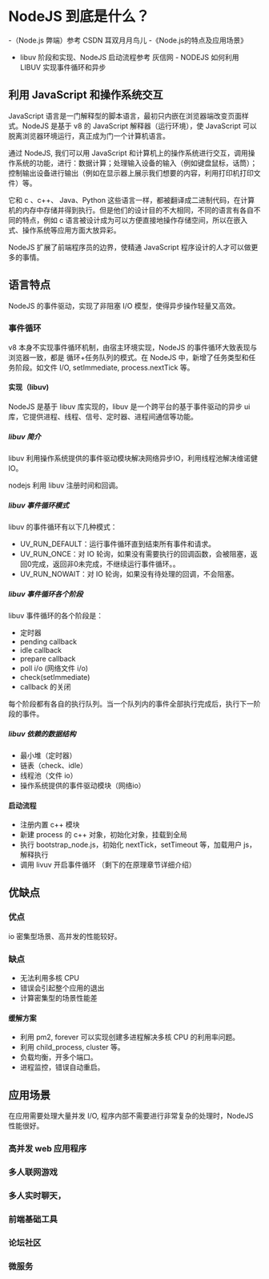 # NodeJS 到底是什么？
-（Node.js 弊端）参考 CSDN 耳双月月鸟儿 -《Node.js的特点及应用场景》
- libuv 阶段和实现、NodeJS 启动流程参考 灰信网 - NODEJS 如何利用 LIBUV 实现事件循环和异步
## 利用 JavaScript 和操作系统交互
JavaScript 语言是一门解释型的脚本语言，最初只内嵌在浏览器端改变页面样式。NodeJS 是基于 v8 的 JavaScript 解释器（运行环境），使 JavaScript 可以脱离浏览器环境运行，真正成为门一个计算机语言。

通过 NodeJS, 我们可以用 JavaScript 和计算机上的操作系统进行交互，调用操作系统的功能，进行：数据计算；处理输入设备的输入（例如键盘鼠标，话筒）；控制输出设备进行输出（例如在显示器上展示我们想要的内容，利用打印机打印文件）等。

它和 c 、c++、 Java、Python 这些语言一样，都被翻译成二进制代码，在计算机的内存中存储并得到执行。但是他们的设计目的不大相同，不同的语言有各自不同的特点，例如 c 语言被设计成为可以方便直接地操作存储空间，所以在嵌入式、操作系统等应用方面大放异彩。

NodeJS 扩展了前端程序员的边界，使精通 JavaScript 程序设计的人才可以做更多的事情。
## 语言特点
NodeJS 的事件驱动，实现了非阻塞 I/O 模型，使得异步操作轻量又高效。
### 事件循环
v8 本身不实现事件循环机制，由宿主环境实现，NodeJS 的事件循环大致表现与浏览器一致，都是 循环+任务队列的模式。在 NodeJS 中，新增了任务类型和任务阶段。如文件 I/O, setImmediate, process.nextTick 等。
#### 实现（libuv)
NodeJS 是基于 libuv 库实现的，libuv 是一个跨平台的基于事件驱动的异步 ui 库，它提供进程、线程、信号、定时器、进程间通信等功能。
##### libuv 简介
libuv 利用操作系统提供的事件驱动模块解决网络异步IO，利用线程池解决维诺健IO。

nodejs 利用 libuv  注册时间和回调。
##### libuv 事件循环模式
libuv 的事件循环有以下几种模式：
- UV_RUN_DEFAULT：运行事件循环直到结束所有事件和请求。
- UV_RUN_ONCE：对 IO 轮询，如果没有需要执行的回调函数，会被阻塞，返回0完成，返回非0未完成，不继续运行事件循环。。
- UV_RUN_NOWAIT：对 IO 轮询，如果没有待处理的回调，不会阻塞。
##### libuv 事件循环各个阶段
libuv 事件循环的各个阶段是：
- 定时器
- pending callback
- idle callback
- prepare callback
- poll i/o (网络文件 i/o)
- check(setImmediate)
- callback 的关闭

每个阶段都有各自的执行队列。当一个队列内的事件全部执行完成后，执行下一阶段的事件。
##### libuv 依赖的数据结构
- 最小堆（定时器）
- 链表（check、idle）
- 线程池（文件 io）
- 操作系统提供的事件驱动模块（网络io）
#### 启动流程
- 注册内置 c++ 模块
- 新建 process 的 c++ 对象，初始化对象，挂载到全局
- 执行 bootstrap_node.js，初始化 nextTick，setTimeout 等，加载用户 js，解释执行
- 调用 livuv 开启事件循环
（剩下的在原理章节详细介绍）
## 优缺点
### 优点
io 密集型场景、高并发的性能较好。
### 缺点
- 无法利用多核 CPU
- 错误会引起整个应用的退出
- 计算密集型的场景性能差
#### 缓解方案
- 利用 pm2, forever 可以实现创建多进程解决多核 CPU 的利用率问题。
- 利用 child_process, cluster 等。
- 负载均衡，开多个端口。
- 进程监控，错误自动重启。

## 应用场景
在应用需要处理大量并发 I/O, 程序内部不需要进行非常复杂的处理时，NodeJS 性能很好。

### 高并发 web 应用程序
### 多人联网游戏
### 多人实时聊天，
### 前端基础工具
### 论坛社区
### 微服务